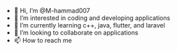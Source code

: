 - 👋 Hi, I’m @M-hammad007
- 👀 I’m interested in coding and developing applications
- 🌱 I’m currently learning c++, java, flutter, and laravel
- 💞️ I’m looking to collaborate on applications
- 📫 How to reach me 

<!---
M-hammad007/M-hammad007 is a ✨ special ✨ repository because its `README.md` (this file) appears on your GitHub profile.
You can click the Preview link to take a look at your changes.
--->
